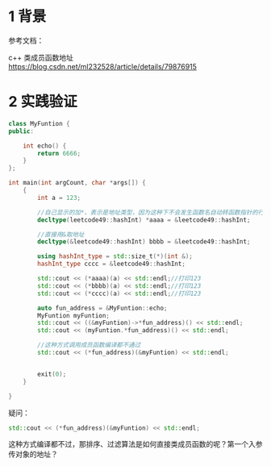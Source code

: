 # 1 背景

参考文档：

c++ 类成员函数地址          https://blog.csdn.net/ml232528/article/details/79876915


# 2 实践验证
```cpp
class MyFuntion {
public:

    int echo() {
        return 6666;
    }
};

int main(int argCount, char *args[]) {
    {
        int a = 123;

        //自己显示的加*，表示是地址类型，因为这种下不会发生函数名自动转函数指针的行为
        decltype(leetcode49::hashInt) *aaaa = &leetcode49::hashInt;

        //直接用&取地址
        decltype(&leetcode49::hashInt) bbbb = &leetcode49::hashInt;

        using hashInt_type = std::size_t(*)(int &);
        hashInt_type cccc = &leetcode49::hashInt;

        std::cout << (*aaaa)(a) << std::endl;//打印123
        std::cout << (*bbbb)(a) << std::endl;//打印123
        std::cout << (*cccc)(a) << std::endl;//打印123

        auto fun_address = &MyFuntion::echo;
        MyFuntion myFuntion;
        std::cout << ((&myFuntion)->*fun_address)() << std::endl;
        std::cout << (myFuntion.*fun_address)() << std::endl;

        //这种方式调用成员函数编译都不通过
        std::cout << (*fun_address)(&myFuntion) << std::endl;


        exit(0);
    }

}

```

疑问：

```cpp
std::cout << (*fun_address)(&myFuntion) << std::endl;
```
这种方式编译都不过，那排序、过滤算法是如何直接类成员函数的呢？第一个入参传对象的地址？
